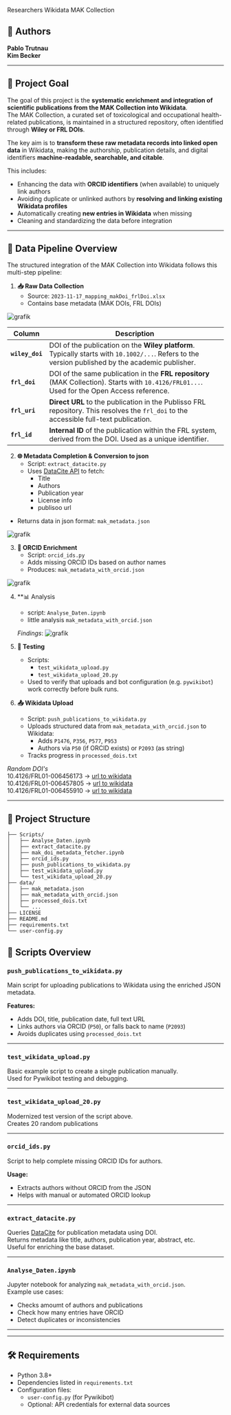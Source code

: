  Researchers Wikidata MAK Collection

## 👥 Authors  
**Pablo Trutnau**  
**Kim Becker**

---

## 🎯 Project Goal

The goal of this project is the **systematic enrichment and integration of scientific publications from the MAK Collection into Wikidata**.<br>
The MAK Collection, a curated set of toxicological and occupational health-related publications, is maintained in a structured repository, often identified through **Wiley or FRL DOIs**.  

The key aim is to **transform these raw metadata records into linked open data** in Wikidata, making the authorship, publication details, and digital identifiers **machine-readable, searchable, and citable**.

This includes:

- Enhancing the data with **ORCID identifiers** (when available) to uniquely link authors  
- Avoiding duplicate or unlinked authors by **resolving and linking existing Wikidata profiles**  
- Automatically creating **new entries in Wikidata** when missing  
- Cleaning and standardizing the data before integration  

---

## 🔄 Data Pipeline Overview

The structured integration of the MAK Collection into Wikidata follows this multi-step pipeline:

1. **📥 Raw Data Collection**
   - Source: `2023-11-17_mapping_makDoi_frlDoi.xlsx`
   - Contains base metadata (MAK DOIs, FRL DOIs)
  
 ![grafik](https://github.com/user-attachments/assets/c36d8d11-3557-430a-ba58-5ae91997334f)

 | Column       | Description                                                                                         |
|--------------|-----------------------------------------------------------------------------------------------------|
| **`wiley_doi`**  | DOI of the publication on the **Wiley platform**. Typically starts with `10.1002/...`. Refers to the version published by the academic publisher. |
| **`frl_doi`**    | DOI of the same publication in the **FRL repository** (MAK Collection). Starts with `10.4126/FRL01...`. Used for the Open Access reference. |
| **`frl_uri`**    | **Direct URL** to the publication in the Publisso FRL repository. This resolves the `frl_doi` to the accessible full-text publication. |
| **`frl_id`**     | **Internal ID** of the publication within the FRL system, derived from the DOI. Used as a unique identifier. |


  
2. **🌐 Metadata Completion & Conversion to json**
   - Script: `extract_datacite.py`
   - Uses [DataCite API](https://api.datacite.org/) to fetch:
     - Title
     - Authors
     - Publication year
     - License info
     - publisoo url
  - Returns data in json format: `mak_metadata.json`

![grafik](https://github.com/user-attachments/assets/69697874-5b59-44b9-b524-b0ab67a8b629)


3. **🧠 ORCID Enrichment**
   - Script: `orcid_ids.py`
   - Adds missing ORCID IDs based on author names
   - Produces: `mak_metadata_with_orcid.json`

![grafik](https://github.com/user-attachments/assets/59a954aa-c9f4-4a54-90ed-a9f523690282)

4. **📊 Analysis
   - script: `Analyse_Daten.ipynb`
   - little analysis `mak_metadata_with_orcid.json`

   *Findings*:
   ![grafik](https://github.com/user-attachments/assets/c863752b-4011-4208-bf2a-cc30549d6bb4)

   
6. **🧪 Testing**
   - Scripts:
     - `test_wikidata_upload.py`
     - `test_wikidata_upload_20.py`
   - Used to verify that uploads and bot configuration (e.g. `pywikibot`) work correctly before bulk runs.

7. **📤 Wikidata Upload**
   - Script: `push_publications_to_wikidata.py`
   - Uploads structured data from `mak_metadata_with_orcid.json` to Wikidata:
     - Adds `P1476`, `P356`, `P577`, `P953`
     - Authors via `P50` (if ORCID exists) or `P2093` (as string)
   - Tracks progress in `processed_dois.txt`

 *Random DOI's* <br>
10.4126/FRL01-006456173 -> [url to wikidata](https://www.wikidata.org/wiki/Q134997925) <br>
10.4126/FRL01-006457805 -> [url to wikidata](https://www.wikidata.org/wiki/Q134999826) <br>
10.4126/FRL01-006455910 -> [url to wikidata](https://www.wikidata.org/wiki/Q134997669)

---

## 📁 Project Structure
```
├── Scripts/
│   ├── Analyse_Daten.ipynb
│   ├── extract_datacite.py
│   ├── mak_doi_metadata_fetcher.ipynb
│   ├── orcid_ids.py
│   ├── push_publications_to_wikidata.py
│   ├── test_wikidata_upload.py
│   └── test_wikidata_upload_20.py
├── data/
│   ├── mak_metadata.json
│   ├── mak_metadata_with_orcid.json
│   ├── processed_dois.txt
│   └── ...
├── LICENSE
├── README.md
├── requirements.txt
└── user-config.py
```


## 🧪 Scripts Overview

### `push_publications_to_wikidata.py`
Main script for uploading publications to Wikidata using the enriched JSON metadata.

**Features:**
- Adds DOI, title, publication date, full text URL
- Links authors via ORCID (`P50`), or falls back to name (`P2093`)
- Avoids duplicates using `processed_dois.txt`

---

### `test_wikidata_upload.py`  
Basic example script to create a single publication manually.  
Used for Pywikibot testing and debugging.

---

### `test_wikidata_upload_20.py`  
Modernized test version of the script above.  
Creates 20 random publications

---

### `orcid_ids.py`  
Script to help complete missing ORCID IDs for authors.

**Usage:**
- Extracts authors without ORCID from the JSON
- Helps with manual or automated ORCID lookup

---

### `extract_datacite.py`  
Queries [DataCite](https://api.datacite.org/) for publication metadata using DOI.  
Returns metadata like title, authors, publication year, abstract, etc.  
Useful for enriching the base dataset.

---

### `Analyse_Daten.ipynb`  
Jupyter notebook for analyzing `mak_metadata_with_orcid.json`.  
Example use cases:
- Checks amoumt of authors and publications
- Check how many entries have ORCID
- Detect duplicates or inconsistencies

---

---

## 🛠️ Requirements

- Python 3.8+
- Dependencies listed in `requirements.txt`
- Configuration files:
  - `user-config.py` (for Pywikibot)
  - Optional: API credentials for external data sources

